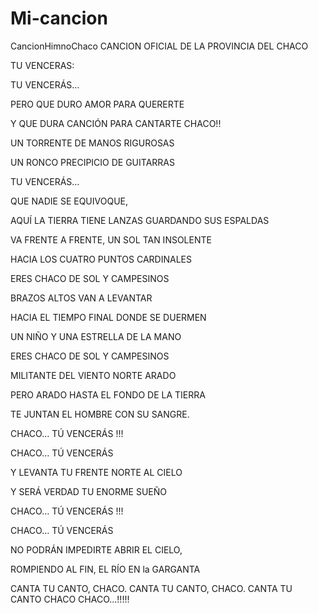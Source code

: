 # Mi-cancion
CancionHimnoChaco
CANCION OFICIAL DE LA PROVINCIA DEL CHACO

TU VENCERAS:



TU VENCERÁS…

PERO QUE DURO AMOR PARA QUERERTE

Y QUE DURA CANCIÓN PARA CANTARTE CHACO!!

UN TORRENTE DE MANOS RIGUROSAS

UN RONCO PRECIPICIO DE GUITARRAS

TU VENCERÁS…

QUE NADIE SE EQUIVOQUE,

AQUÍ LA TIERRA TIENE LANZAS GUARDANDO SUS ESPALDAS

VA FRENTE A FRENTE, UN SOL TAN INSOLENTE

HACIA LOS CUATRO PUNTOS CARDINALES

 

ERES CHACO DE SOL Y CAMPESINOS

BRAZOS ALTOS VAN A LEVANTAR

HACIA EL TIEMPO FINAL DONDE SE DUERMEN

UN NIÑO Y UNA ESTRELLA DE LA MANO

ERES CHACO DE SOL Y CAMPESINOS

MILITANTE DEL VIENTO NORTE ARADO

PERO ARADO HASTA EL FONDO DE LA TIERRA

TE JUNTAN EL HOMBRE CON SU SANGRE.

CHACO… TÚ VENCERÁS !!!

CHACO… TÚ VENCERÁS

Y LEVANTA TU FRENTE NORTE AL CIELO

Y SERÁ VERDAD TU ENORME SUEÑO

CHACO… TÚ VENCERÁS !!!

CHACO… TÚ VENCERÁS

NO PODRÁN IMPEDIRTE ABRIR EL CIELO,

ROMPIENDO AL FIN, EL RÍO EN la GARGANTA

CANTA TU CANTO, CHACO. CANTA TU CANTO, CHACO. CANTA TU CANTO CHACO CHACO…!!!!!                                                                         

